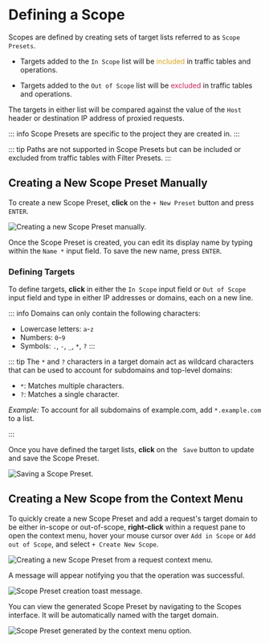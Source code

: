 # Defining a Scope

Scopes are defined by creating sets of target lists referred to as `Scope Presets`.

- Targets added to the `In Scope` list will be <span style="color: #DAA520;">included</span> in traffic tables and operations.

- Targets added to the `Out of Scope` list will be <span style="color: #C8285B;">excluded</span> in traffic tables and operations.

The targets in either list will be compared against the value of the `Host` header or destination IP address of proxied requests.

::: info
Scope Presets are specific to the project they are created in.
:::

::: tip
Paths are not supported in Scope Presets but can be included or excluded from traffic tables with Filter Presets.
:::

## Creating a New Scope Preset Manually

To create a new Scope Preset, **click** on the `+ New Preset` button and press `ENTER`.

<img alt="Creating a new Scope Preset manually." src="/_images/scopes_new_preset.png" center>

Once the Scope Preset is created, you can edit its display name by typing within the `Name *` input field. To save the new name, press `ENTER`.

### Defining Targets

To define targets, **click** in either the `In Scope` input field or `Out of Scope` input field and type in either IP addresses or domains, each on a new line.

::: info
Domains can only contain the following characters:

- Lowercase letters: `a`-`z`
- Numbers: `0`-`9`
- Symbols: `.`, `-`, `_`, `*`, `?`
:::

::: tip
The `*` and `?` characters in a target domain act as wildcard characters that can be used to account for subdomains and top-level domains:

- `*`: Matches multiple characters.
- `?`: Matches a single character.

_Example:_ To account for all subdomains of example.com, add `*.example.com` to a list.

:::

Once you have defined the target lists, **click** on the <code><Icon icon="fas fa-floppy-disk" /> Save</code> button to update and save the Scope Preset.

<img alt="Saving a Scope Preset." src="/_images/scopes_save.png" center>

## Creating a New Scope from the Context Menu

To quickly create a new Scope Preset and add a request's target domain to be either in-scope or out-of-scope, **right-click** within a request pane to open the context menu, hover your mouse cursor over `Add in Scope` or `Add out of Scope`, and select `+ Create New Scope`.

<img alt="Creating a new Scope Preset from a request context menu." src="/_images/scopes_context_menu_create.png" center>

A message will appear notifying you that the operation was successful.

<img alt="Scope Preset creation toast message." src="/_images/scopes_toast_message.png" center>

You can view the generated Scope Preset by navigating to the Scopes interface. It will be automatically named with the target domain.

<img alt="Scope Preset generated by the context menu option." src="/_images/scopes_new_preset_context_menu.png" center>
